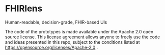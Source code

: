 # FHIRlens
Human-readable, decision-grade, FHIR-based UIs

The code of the prototypes is made available under the Apache 2.0 open source license.
This license agreement allows anyone to freely use the code and ideas presented in this repo, subject to the conditions listed at https://opensource.org/licenses/Apache-2.0 .
